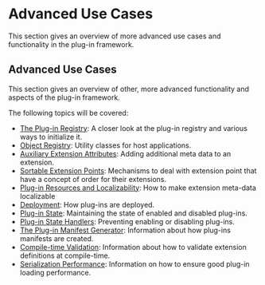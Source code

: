 Advanced Use Cases
====
This section gives an overview of more advanced use cases and functionality in the plug-in framework.

Advanced Use Cases
----
This section gives an overview of other, more advanced functionality and aspects of the plug-in framework.

The following topics will be covered:

* [The Plug-in Registry](the_plugin_registry.md): A closer look at the plug-in registry and various ways to initialize it.
* [Object Registry](object_registry.md): Utility classes for host applications.
* [Auxiliary Extension Attributes](auxiliary_extension_attributes.md): Adding additional meta data to an extension.
* [Sortable Extension Points](sortable_extension_points.md): Mechanisms to deal with extension point that have a concept of order for their extensions.
* [Plug-in Resources and Localizability](plugin_resources_and_localizability.md): How to make extension meta-data localizable
* [Deployment](deployment.md): How plug-ins are deployed.
* [Plug-in State](plugin_state.md): Maintaining the state of enabled and disabled plug-ins.
* [Plug-in State Handlers](plugin_state_handlers.md): Preventing enabling or disabling plug-ins.
* [The Plug-in Manifest Generator](the_plugin_manifest_generator.md): Information about how plug-ins manifests are created.
* [Compile-time Validation](compile_time_validation.md): Information about how to validate extension definitions at compile-time.
* [Serialization Performance](serialization_performance.md): Information on how to ensure good plug-in loading performance.

